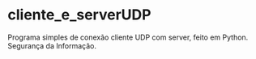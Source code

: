 # cliente_e_serverUDP
Programa simples de conexão cliente UDP com server, feito em Python. Segurança da Informação.
